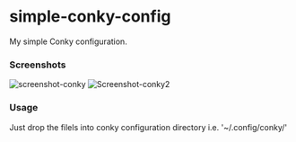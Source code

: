 # simple-conky-config

My simple Conky configuration.

### Screenshots
![screenshot-conky](https://user-images.githubusercontent.com/74354308/184685998-bad3ec61-d8cc-4862-af33-cf8adb901a15.png)
![Screenshot-conky2](https://user-images.githubusercontent.com/74354308/184686580-dfa1aee8-27e2-4f5f-8360-79b0256d14e1.png)

### Usage
Just drop the filels into conky configuration directory i.e. '~/.config/conky/'
